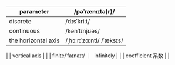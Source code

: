| parameter | /pəˈræmɪtə(r)/ |
| --- | --- |
| discrete  | /dɪsˈkriːt/  |
| continuous | /kənˈtɪnjʊəs/ |
| the horizontal axis |  /ˌhɔːrɪˈzɑːntl/ /ˈæksɪs/
 |
| vertical axis |  |
| finite/ˈfaɪnaɪt/  ｜  infinitely |  |
| coefficient 系数 |  |
